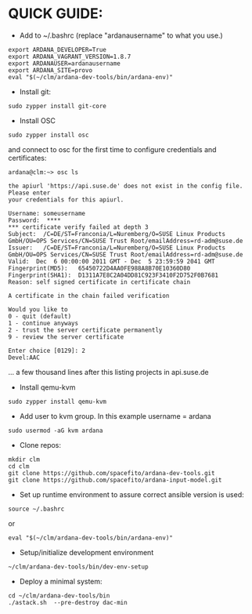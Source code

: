 QUICK GUIDE:
============
*  Add to ~/.bashrc (replace "ardanausername" to what you use.)
 ```
export ARDANA_DEVELOPER=True
export ARDANA_VAGRANT_VERSION=1.8.7
export ARDANAUSER=ardanausername
export ARDANA_SITE=provo
eval "$(~/clm/ardana-dev-tools/bin/ardana-env)"
```

* Install git:

```
sudo zypper install git-core
```
* Install OSC
```
sudo zypper install osc
```
and connect to osc for the first time to configure credentials and certificates:
```
ardana@clm:~> osc ls

the apiurl 'https://api.suse.de' does not exist in the config file. Please enter
your credentials for this apiurl.

Username: someusername
Password:  ****
*** certificate verify failed at depth 3
Subject:  /C=DE/ST=Franconia/L=Nuremberg/O=SUSE Linux Products GmbH/OU=OPS Services/CN=SUSE Trust Root/emailAddress=rd-adm@suse.de
Issuer:   /C=DE/ST=Franconia/L=Nuremberg/O=SUSE Linux Products GmbH/OU=OPS Services/CN=SUSE Trust Root/emailAddress=rd-adm@suse.de
Valid:  Dec  6 00:00:00 2011 GMT - Dec  5 23:59:59 2041 GMT
Fingerprint(MD5):   65450722D4AA0FE988A8B70E10360D80
Fingerprint(SHA1):  D1311A7E8C2A04DD81C923F3410F2D752F0B7681
Reason: self signed certificate in certificate chain

A certificate in the chain failed verification

Would you like to
0 - quit (default)
1 - continue anyways
2 - trust the server certificate permanently
9 - review the server certificate

Enter choice [0129]: 2
Devel:AAC
```
... a few thousand lines after this listing projects in api.suse.de


* Install qemu-kvm
```
sudo zypper install qemu-kvm
```
* Add user to kvm group. In this example username = ardana
```
sudo usermod -aG kvm ardana
```

* Clone repos:
```
mkdir clm
cd clm
git clone https://github.com/spacefito/ardana-dev-tools.git
git clone https://github.com/spacefito/ardana-input-model.git
```

* Set up runtime environment to assure correct ansible version is used:
```
source ~/.bashrc
```
or 
```
eval "$(~/clm/ardana-dev-tools/bin/ardana-env)"
```

* Setup/initialize development environment 
```
~/clm/ardana-dev-tools/bin/dev-env-setup
```

* Deploy a minimal system: 
```
cd ~/clm/ardana-dev-tools/bin
./astack.sh  --pre-destroy dac-min
```
